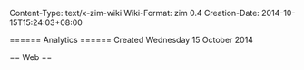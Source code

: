 Content-Type: text/x-zim-wiki
Wiki-Format: zim 0.4
Creation-Date: 2014-10-15T15:24:03+08:00

====== Analytics ======
Created Wednesday 15 October 2014

== Web ==
